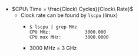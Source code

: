- $CPU\ Time = \frac{Clock\ Cycles}{Clock\ Rate}$
	- Clock rate can be found by `lscpu` (linux)
		- ```
		  $ lscpu | grep MHz
		  CPU MHz:             3000.000
		  CPU max MHz:         3000.0000
		  ```
		- 3000 MHz = 3 GHz